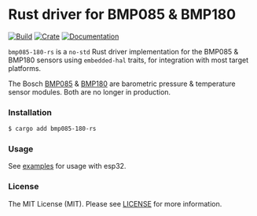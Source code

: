 # Rust driver for BMP085 & BMP180

[![Build](https://github.com/marti157/bmp085-180-rs/actions/workflows/rust.yml/badge.svg?branch=main)](https://github.com/marti157/bmp085-180-rs/actions/workflows/rust.yml)
[![Crate](https://img.shields.io/crates/v/bmp085-180-rs.svg)](https://crates.io/crates/bmp085-180-rs)
[![Documentation](https://docs.rs/bmp085-180-rs/badge.svg)](https://docs.rs/bmp085-180-rs)

`bmp085-180-rs` is a `no-std` Rust driver implementation for the BMP085 & BMP180 sensors using `embedded-hal` traits, for integration with most target platforms.

The Bosch [BMP085](https://www.sparkfun.com/datasheets/Components/General/BST-BMP085-DS000-05.pdf) & [BMP180](https://cdn-shop.adafruit.com/datasheets/BST-BMP180-DS000-09.pdf) are barometric pressure & temperature sensor modules. Both are no longer in production.

### Installation

```sh
$ cargo add bmp085-180-rs
```

### Usage

See [examples](https://github.com/marti157/bmp085-180-rs/tree/main/examples) for usage with esp32.

### License

The MIT License (MIT). Please see [LICENSE](https://github.com/marti157/bmp085-180-rs/tree/main/LICENSE) for more information.
